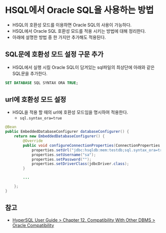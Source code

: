 # HSQL에서 Oracle SQL을 사용하는 방법

- HSQL의 호환성 모드를 이용하면 Oracle SQL의 사용이 가능하다.
- HSQL에서 Oracle SQL 호환성 모드를 적용 시키는 방법에 대해 정리한다.
- 아래에 설명한 방법 중 한 가지만 추가해도 적용된다.

## SQL문에 호환성 모드 설정 구문 추가

- HSQL에서 실행 시킬 Oracle SQL이 담겨있는 sql파일의 최상단에 아래와 같은 SQL문을 추가한다.

```sql
SET DATABASE SQL SYNTAX ORA TRUE;
```

## url에 호환성 모드 설정

- HSQL을 적용 할 때의 url에 호환성 모드임을 명시하여 적용한다.
    - `sql.syntax_ora=true`

```java
@Bean
public EmbeddedDatabaseConfigurer databaseConfigurer() {
    return new EmbeddedDatabaseConfigurer() {
        @Override
        public void configureConnectionProperties(ConnectionProperties properties, String databaseName) {
            properties.setUrl("jdbc:hsqldb:mem:testdb;sql.syntax_ora=true");
            properties.setUsername("sa");
            properties.setPassword("");
            properties.setDriverClass(jdbcDriver.class);
        }

        ...

    };
}
```

## 참고

- [HyperSQL User Guide > Chapter 12. Compatibility With Other DBMS > Oracle Compatibility](http://hsqldb.org/doc/2.0/guide/compatibility-chapt.html#coc_compatibility_oracle)